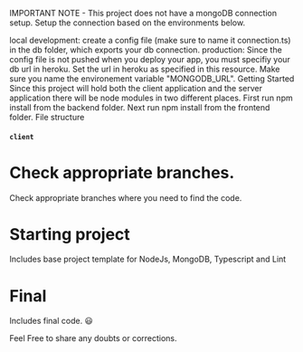 
IMPORTANT NOTE -
This project does not have a mongoDB connection setup. Setup the connection based on the environments below.

local development: create a config file (make sure to name it connection.ts) in the db folder, which exports your db connection.
production: Since the config file is not pushed when you deploy your app, you must specifiy your db url in heroku. Set the url in heroku as specified in this resource. Make sure you name the environement variable "MONGODB_URL".
Getting Started
Since this project will hold both the client application and the server application there will be node modules in two different places. First run npm install from the backend folder. Next run npm install from the frontend folder.
 File structure
#### `client`
# Check appropriate branches.
Check appropriate branches where you need to find the code.

# Starting project 
Includes base project template for NodeJs, MongoDB, Typescript and Lint

# Final
Includes final code. 😃

Feel Free to share any doubts or corrections.
